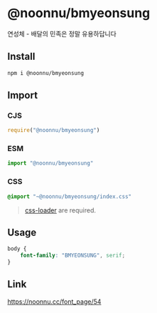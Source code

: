 # @noonnu/bmyeonsung
연성체 - 배달의 민족은 정말 유용하답니다

## Install
```sh
npm i @noonnu/bmyeonsung
```
## Import
### CJS
```js
require("@noonnu/bmyeonsung")
```
### ESM
```js
import "@noonnu/bmyeonsung"
```
### CSS 
```css
@import "~@noonnu/bmyeonsung/index.css"
```
> [css-loader](https://github.com/webpack-contrib/css-loader) are required.

## Usage
```css
body {
    font-family: "BMYEONSUNG", serif;
}
```

## Link
https://noonnu.cc/font_page/54